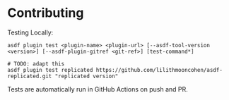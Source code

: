 # Contributing

Testing Locally:

```shell
asdf plugin test <plugin-name> <plugin-url> [--asdf-tool-version <version>] [--asdf-plugin-gitref <git-ref>] [test-command*]

# TODO: adapt this
asdf plugin test replicated https://github.com/lilithmooncohen/asdf-replicated.git "replicated version"
```

Tests are automatically run in GitHub Actions on push and PR.
